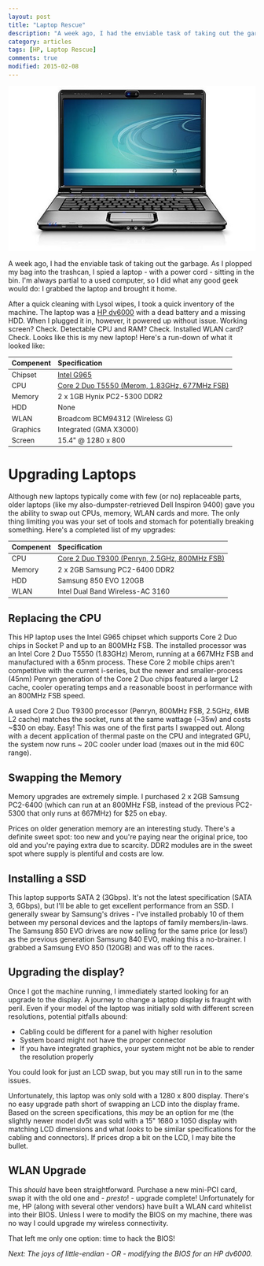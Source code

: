 ```yaml
---
layout: post
title: "Laptop Rescue"
description: "A week ago, I had the enviable task of taking out the garbage.  As I plopped my bag into the trashcan, I spied a laptop - with a power cord - sitting in the bin.  I'm always partial to a used computer, so I did what any good geek would do: I grabbed the laptop and brought it home."
category: articles
tags: [HP, Laptop Rescue]
comments: true
modified: 2015-02-08
---
```


![The HP dv6000](/images/hp-dv6000.jpg)

A week ago, I had the enviable task of taking out the garbage.  As I plopped my bag into the trashcan, I spied a laptop - with a power cord - sitting in the bin.  I'm always partial to a used computer, so I did what any good geek would do: I grabbed the laptop and brought it home.

After a quick cleaning with Lysol wipes, I took a quick inventory of the machine.  The laptop was a [HP dv6000][0] with a dead battery and a missing HDD.  When I plugged it in, however, it powered up without issue.  Working screen? Check.  Detectable CPU and RAM? Check.  Installed WLAN card?  Check.  Looks like this is my new laptop!  Here's a run-down of what it looked like:

| Compenent	|	Specification|
|:-----------|:------------------|
|Chipset 	|	[Intel G965][2]|
|CPU 		|	[Core 2 Duo T5550 (Merom, 1.83GHz, 677MHz FSB)][1]|
|Memory 		|	2 x 1GB Hynix PC2-5300 DDR2|
|HDD			|	None|
|WLAN		|	Broadcom BCM94312 (Wireless G)|
|Graphics	|	Integrated (GMA X3000)|
|Screen 		|	15.4" @ 1280 x 800|

# Upgrading Laptops

Although new laptops typically come with few (or no) replaceable parts, older laptops (like my also-dumpster-retrieved Dell Inspiron 9400) gave you the ability to swap out CPUs, memory, WLAN cards and more.  The only thing limiting you was your set of tools and stomach for potentially breaking something.  Here's a completed list of my upgrades:

|Compenent	|	Specification|
|:------------|:-----------------|
|CPU 		|	[Core 2 Duo T9300 (Penryn, 2.5GHz, 800MHz FSB)][3]|
|Memory 		|	2 x 2GB Samsung PC2-6400 DDR2|
|HDD			|	Samsung 850 EVO 120GB|
|WLAN		|	Intel Dual Band Wireless-AC 3160|

## Replacing the CPU
This HP laptop uses the Intel G965 chipset which supports Core 2 Duo chips in Socket P and up to an 800MHz FSB.  The installed processor was an Intel Core 2 Duo T5550 (1.83GHz) Merom, running at a 667MHz FSB and manufactured with a 65nm process.  These Core 2 mobile chips aren't competitive with the current i-series, but the newer and smaller-process (45nm) Penryn generation of the Core 2 Duo chips featured a larger L2 cache, cooler operating temps and a reasonable boost in performance with an 800MHz FSB speed.

A used Core 2 Duo T9300 processor (Penryn, 800MHz FSB, 2.5GHz, 6MB L2 cache) matches the socket, runs at the same wattage (~35w) and costs ~$30 on ebay.  Easy!  This was one of the first parts I swapped out.  Along with a decent application of thermal paste on the CPU and integrated GPU, the system now runs ~ 20C cooler under load (maxes out in the mid 60C range).

## Swapping the Memory
Memory upgrades are extremely simple.  I purchased 2 x 2GB Samsung PC2-6400 (which can run at an 800MHz FSB, instead of the previous PC2-5300 that only runs at 667MHz) for $25 on ebay.  

Prices on older generation memory are an interesting study.  There's a definite sweet spot: too new and you're paying near the original price, too old and you're paying extra due to scarcity.  DDR2 modules are in the sweet spot where supply is plentiful and costs are low.

## Installing a SSD
This laptop supports SATA 2 (3Gbps).  It's not the latest specification (SATA 3, 6Gbps), but I'll be able to get excellent performance from an SSD.  I generally swear by Samsung's drives - I've installed probably 10 of them between my personal devices and the laptops of family members/in-laws.  The Samsung 850 EVO drives are now selling for the same price (or less!) as the previous generation Samsung 840 EVO, making this a no-brainer.  I grabbed a Samsung EVO 850 (120GB) and was off to the races.

## Upgrading the display?
Once I got the machine running, I immediately started looking for an upgrade to the display.  A journey to change a laptop display is fraught with peril.  Even if your model of the laptop was initially sold with different screen resolutions, potential pitfalls abound:

* Cabling could be different for a panel with higher resolution
* System board might not have the proper connector
* If you have integrated graphics, your system might not be able to render the resolution properly

You could look for just an LCD swap, but you may still run in to the same issues.

Unfortunately, this laptop was only sold with a 1280 x 800 display.  There's no easy upgrade path short of swapping an LCD into the display frame.  Based on the screen specifications, this _may_ be an option for me (the slightly newer model dv5t was sold with a 15" 1680 x 1050 display with matching LCD dimensions and what _looks_ to be similar specifications for the cabling and connectors).  If prices drop a bit on the LCD, I may bite the bullet.

## WLAN Upgrade
This _should_ have been straightforward.  Purchase a new mini-PCI card, swap it with the old one and - _presto_! - upgrade complete!  Unfortunately for me, HP (along with several other vendors) have built a WLAN card whitelist into their BIOS.  Unless I were to modify the BIOS on my machine, there was no way I could upgrade my wireless connectivity.  

That left me only one option: time to hack the BIOS!

_Next: The joys of little-endian - OR - modifying the BIOS for an HP dv6000._

<!-- LINK LIST -->
[0]:http://support.hp.com/us-en/product/HP-Pavilion-dv6000-Entertainment-Notebook-PC-series/3632100/model/3636594/product-info
[1]:http://ark.intel.com/products/32427/Intel-Core2-Duo-Processor-T5550-2M-Cache-1_83-GHz-667-MHz-FSB
[2]:http://ark.intel.com/products/29821/Intel-82GM965-Graphics-and-Memory-Controller
[3]:http://ark.intel.com/products/33917/Intel-Core2-Duo-Processor-T9300-6M-Cache-2_50-GHz-800-MHz-FSB